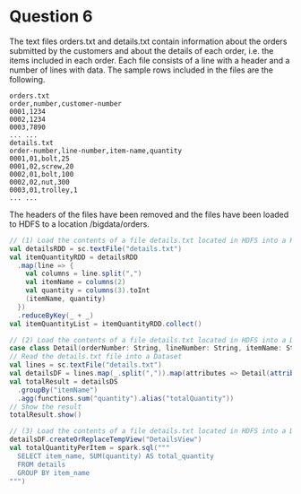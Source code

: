 # Question 6
The text files orders.txt and details.txt contain information about the orders submitted by the customers and about the details of each order, i.e. the items included in each order. Each file consists of a line with a header and a number of lines with data. The sample rows included in the files are the following.

```
orders.txt
order,number,customer-number
0001,1234
0002,1234
0003,7890
... ...
details.txt
order-number,line-number,item-name,quantity
0001,01,bolt,25
0001,02,screw,20
0002,01,bolt,100
0002,02,nut,300
0003,01,trolley,1
... ...
```

The headers of the files have been removed and the files have been loaded to HDFS to a location 
/bigdata/orders.

```scala
// (1) Load the contents of a file details.txt located in HDFS into a Resilient Distributed Dataset (RDD) and use RDD to find the total quantity per each item.
val detailsRDD = sc.textFile("details.txt")
val itemQuantityRDD = detailsRDD
  .map(line => {
    val columns = line.split(",")
    val itemName = columns(2)
    val quantity = columns(3).toInt
    (itemName, quantity)
  })
  .reduceByKey(_ + _)
val itemQuantityList = itemQuantityRDD.collect()

// (2) Load the contents of a file details.txt located in HDFS into a Dataset and use the Dataset to find the total quantity per each item.
case class Detail(orderNumber: String, lineNumber: String, itemName: String, quantity: Int)
// Read the details.txt file into a Dataset
val lines = sc.textFile("details.txt")
val detailsDF = lines.map(_.split(",")).map(attributes => Detail(attributes(0), attributes(1), attributes(2), attributes(3).toInt))
val totalResult = detailsDS
  .groupBy("itemName")
  .agg(functions.sum("quantity").alias("totalQuantity"))
// Show the result
totalResult.show()

// (3) Load the contents of a file details.txt located in HDFS into a DataFrame and use SQL to find the total quantity per each item.
detailsDF.createOrReplaceTempView("DetailsView")
val totalQuantityPerItem = spark.sql("""
  SELECT item_name, SUM(quantity) AS total_quantity
  FROM details
  GROUP BY item_name
""")
```